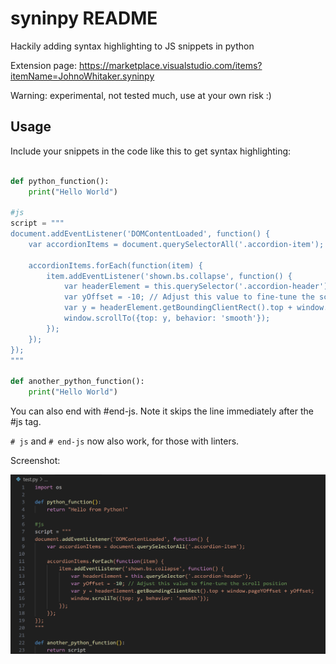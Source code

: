 # syninpy README

Hackily adding syntax highlighting to JS snippets in python

Extension page: https://marketplace.visualstudio.com/items?itemName=JohnoWhitaker.syninpy

Warning: experimental, not tested much, use at your own risk :)

## Usage

Include your snippets in the code like this to get syntax highlighting:


```python

def python_function():
    print("Hello World")

#js
script = """
document.addEventListener('DOMContentLoaded', function() {
    var accordionItems = document.querySelectorAll('.accordion-item');

    accordionItems.forEach(function(item) {
        item.addEventListener('shown.bs.collapse', function() {
            var headerElement = this.querySelector('.accordion-header');
            var yOffset = -10; // Adjust this value to fine-tune the scroll position
            var y = headerElement.getBoundingClientRect().top + window.pageYOffset + yOffset;
            window.scrollTo({top: y, behavior: 'smooth'});
        });
    });
});
"""

def another_python_function():
    print("Hello World")

```

You can also end with #end-js. Note it skips the line immediately after the #js tag.

`# js` and `# end-js` now also work, for those with linters.

Screenshot: 

![Screenshot](https://raw.githubusercontent.com/JohnoWhitaker/syninpy/main/screenshot.png)